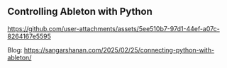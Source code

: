 ## Controlling Ableton with Python

https://github.com/user-attachments/assets/5ee510b7-97d1-44ef-a07c-8264167e5595


Blog: https://sangarshanan.com/2025/02/25/connecting-python-with-ableton/
